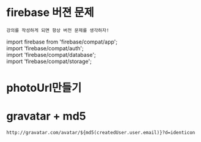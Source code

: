 # firebase 버젼 문제
`강의를 작성하게 되면 항상 버전 문제를 생각하자!`

import firebase from 'firebase/compat/app';  
import 'firebase/compat/auth';  
import 'firebase/compat/database';  
import 'firebase/compat/storage';  

# photoUrl만들기
# gravatar + md5
`http://gravatar.com/avatar/${md5(createdUser.user.email)}?d=identicon`